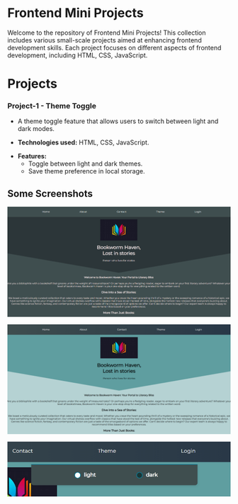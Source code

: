 # Frontend Mini Projects

Welcome to the repository of Frontend Mini Projects! This collection includes various small-scale projects aimed at enhancing frontend development skills. Each project focuses on different aspects of frontend development, including HTML, CSS, JavaScript.

# Projects
### Project-1 - Theme Toggle
- A theme toggle feature that allows users to switch between light and dark modes.

- **Technologies used:** HTML, CSS, JavaScript.  

* **Features:**  
   * Toggle between light and dark themes.  
   * Save theme preference in local storage.

## Some Screenshots 

![SS-1](https://github.com/Shreyaa173/Frontend-Mini-Projects/blob/master/Theme%20Toggle/SS.png "width = 200px")  

![SS-1](https://github.com/Shreyaa173/Frontend-Mini-Projects/blob/master/Theme%20Toggle/SS_1.png "width = 200px")  

![SS-1](https://github.com/Shreyaa173/Frontend-Mini-Projects/blob/master/Theme%20Toggle/SS_2.png "width = 200px")  
